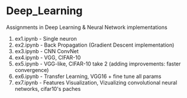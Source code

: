 # Deep_Learning
Assignments in Deep Learning &amp; Neural Network implementations
1. ex1.ipynb - Single neuron
2. ex2.ipynb - Back Propagation (Gradient Descent implementation)
3. ex3.ipynb - CNN ConvNet
4. ex4.ipynb - VGG, CIFAR-10
5. ex5.ipynb - VGG-like, CIFAR-10 take 2 (adding improvements: faster convergence)
6. ex6.ipynb - Transfer Learning, VGG16 + fine tune all params
7. ex7.ipynb - Features Visualization, Vizualizing convolutional neural networks, cifar10's paches
